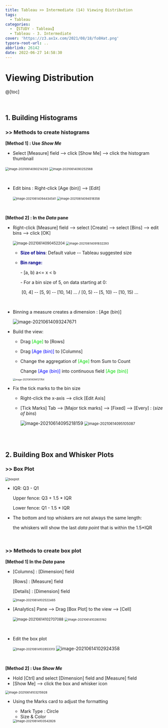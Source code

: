 ```yaml
---
title: Tableau >> Intermediate (14) Viewing Distribution
tags:
  - Tableau
categories:
  - 【STUDY - Tableau】
  - Tableau - 3. Intermediate
cover: 'https://z3.ax1x.com/2021/08/18/fo8Hat.png'
typora-root-url: ..
abbrlink: 26142
date: 2022-06-27 14:58:30
---
```


# Viewing Distribution

@[toc]

<br />

## **1. Building Histograms**

### \>> Methods to create histograms

**[Method 1] : Use *Show Me***

* Select [Measure] field  --> click [Show Me]  --> click the histogram thumbnail

​			<img src="/images/S-Tableau-Intermediate-14-Viewing-Distribution/image-20210614090214293.png" alt="image-20210614090214293" style="zoom: 67%;" />			<img src="/images/S-Tableau-Intermediate-14-Viewing-Distribution/image-20210614090252568-16563138518251.png" alt="image-20210614090252568" style="zoom:67%;" />

<br />

* Edit bins : Right-click [Age (bin)] --> [Edit]

  ​	<img src="/images/S-Tableau-Intermediate-14-Viewing-Distribution/image-20210614094434541.png" alt="image-20210614094434541" style="zoom:67%;" />	<img src="/images/S-Tableau-Intermediate-14-Viewing-Distribution/image-20210614094518358-16563138585103.png" alt="image-20210614094518358" style="zoom:67%;" />

<br />

**[Method 2] : In the *Data* pane**

* Right-click [Measure] field  --> select [Create]  --> select [Bins]  --> edit bins --> click [OK]

  ​	<img src="/images/S-Tableau-Intermediate-14-Viewing-Distribution/image-20210614090452204-16563138656405.png" alt="image-20210614090452204" style="zoom:80%;" />		<img src="/images/S-Tableau-Intermediate-14-Viewing-Distribution/image-20210614091832293.png" alt="image-20210614091832293" style="zoom:67%;" />

  * **<font color = 'darkblue'>Size of bins</font>**: Default value  -- Tableau suggested size

  * **<font color = 'darkblue'>Bin range:</font>** 

    \-  [a, b)       a<= x < b

    \-  For a bin size of 5, on data starting at 0:  

    ​	[0, 4] -- [5, 9] -- [10, 14] ...    /  [0, 5) -- [5, 10) -- [10, 15) ...

    <br />

* Binning a measure creates a dimension : [Age (bin)]

  ![image-20210614093247671](/images/S-Tableau-Intermediate-14-Viewing-Distribution/image-20210614093247671.png)

* Build the view:

  * Drag <font color = 'viridans'>[Age]</font> to [Rows]

  * Drag <font color = 'blue'>[Age (bin)]</font> to [Columns]

  * Change the aggregation of <font color = 'viridans'>[Age]</font> from Sum to Count

    Change <font color = 'blue'>[Age (bin)]</font> into continuous field <font color = 'viridans'>[Age (bin)]</font>

  <img src="/images/S-Tableau-Intermediate-14-Viewing-Distribution/image-20210614094121764.png" alt="image-20210614094121764" style="zoom: 50%;" />

  <br />

* Fix the tick marks to the bin size

  * Right-click the x-axis  --> click [Edit Axis]

  * [Tick Marks] Tab  --> [Major tick marks]  --> [Fixed]  --> [Every] : (*size of bins*) 

    ![image-20210614095218159](/images/S-Tableau-Intermediate-14-Viewing-Distribution/image-20210614095218159.png)	<img src="/images/S-Tableau-Intermediate-14-Viewing-Distribution/image-20210614095105087-16563138867437.png" alt="image-20210614095105087" style="zoom:80%;" />

<br />

<br />

## **2. Building Box and Whisker Plots**

### \>> Box Plot

<img src="/images/S-Tableau-Intermediate-14-Viewing-Distribution/scode=mtistory2&fname=https%253A%252F%252Ft1.daumcdn.png" alt="boxplot" style="zoom:67%;" />

* IQR:                 Q3 - Q1

  Upper fence: Q3 + 1.5 * IQR

  Lower fence:  Q1 - 1.5 * IQR

* The bottom and top whiskers are not always the same length:

  the whiskers will show the last *data point* that is within the 1.5*IQR

<br />

### \>> Methods to create box plot

**[Method 1] In the *Data* pane**

* [Columns] : [Dimension] field

  [Rows]       : [Measure] field

  [Details]    : [Dimension] field  

  <img src="/images/S-Tableau-Intermediate-14-Viewing-Distribution/image-20210614102522465.png" alt="image-20210614102522465" style="zoom: 67%;" />

  <br />

* [Analytics] Pane  --> Drag [Box Plot] to the view  --> [Cell]

  ​			<img src="/images/S-Tableau-Intermediate-14-Viewing-Distribution/image-20210614102707088.png" alt="image-20210614102707088" style="zoom:80%;" />			<img src="/images/S-Tableau-Intermediate-14-Viewing-Distribution/image-20210614102805162-16563138976839.png" alt="image-20210614102805162" style="zoom:67%;" />

  <br />

* Edit the box plot

  ​			<img src="/images/S-Tableau-Intermediate-14-Viewing-Distribution/image-20210614102853313.png" alt="image-20210614102853313" style="zoom:67%;" />			<img src="/images/S-Tableau-Intermediate-14-Viewing-Distribution/image-20210614102924358-165631390273611.png" alt="image-20210614102924358"  />

<br />

**[Method 2] : Use *Show Me***

* Hold [Ctrl] and select [Dimension] field and [Measure] field
* [Show Me]  --> click the box and whisker icon

<img src="/images/S-Tableau-Intermediate-14-Viewing-Distribution/image-20210614103215928.png" alt="image-20210614103215928" style="zoom: 67%;" />

* Using the Marks card to adjust the formatting

  * Mark Type : Circle
  * Size & Color

  <img src="/images/S-Tableau-Intermediate-14-Viewing-Distribution/image-20210614103542826.png" alt="image-20210614103542826" style="zoom:67%;" />

<br />

<br />
